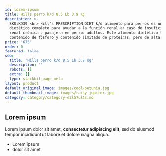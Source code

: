 ```yaml
---
id: lorem-ipsum
title: Hills perro k/d 8.5 Lb 3.9 Kg
description: >-
  SKU:KD39 <br> Hill's PRESCRIPTION DIET k/d alimento para perros es un alimento
  dietético completo para ayudar a la función renal en caso de insuficiencia
  renal crónica o pasajera en perros adultos. Este alimento dietético tiene bajo
  contenido de fósforo y contenido limitado de proteínas, pero de alta calidad.
price: '675'
order: 0
featured: false
seo:
  title: 'Hills perro k/d 8.5 Lb 3.9 Kg'
  description: ''
  robots: []
  extra: []
  type: stackbit_page_meta
layout: product
default_original_image: images/cool-petunia.jpg
default_thumbnail_image: images/rainy-jupiter.jpg
category: category/category-e2l57ul4s.md
---
```

## Lorem ipsum

Lorem ipsum dolor sit amet, **consectetur adipiscing elit**, sed do eiusmod tempor incididunt ut labore et dolore magna aliqua.

- Lorem ipsum
- dolor sit amet